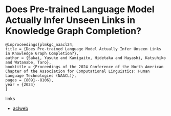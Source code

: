 # Does Pre-trained Language Model Actually Infer Unseen Links in Knowledge Graph Completion?

```
@inproceedings{plmkgc_naacl24,
title = {Does Pre-trained Language Model Actually Infer Unseen Links in Knowledge Graph Completion?},
author = {Sakai, Yusuke and Kamigaito, Hidetaka and Hayashi, Katsuhiko and Watanabe, Taro},
booktitle = {Proceedings of the 2024 Conference of the North American Chapter of the Association for Computational Linguistics: Human Language Technologies (NAACL)},
pages = {8091--8106},
year = {2024}
}
```

links
- [aclweb](https://aclanthology.org/2024.naacl-long.447)
